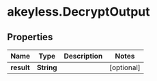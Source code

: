 # akeyless.DecryptOutput

## Properties

Name | Type | Description | Notes
------------ | ------------- | ------------- | -------------
**result** | **String** |  | [optional] 


